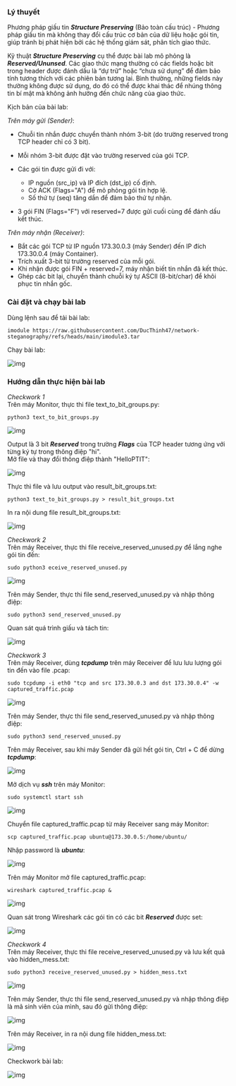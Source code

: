 ### Lý thuyết
Phương pháp giấu tin ***Structure Preserving*** (Bảo toàn cấu trúc) - Phương pháp giấu tin mà không thay đổi cấu trúc cơ bản của dữ liệu hoặc gói tin, giúp tránh bị phát hiện bởi các hệ thống giám sát, phân tích giao thức.

Kỹ thuật ***Structure Preserving*** cụ thể được bài lab mô phỏng là ***Reserved/Ununsed***. Các giao thức mạng thường có các fields hoặc bit trong header được đánh dấu là “dự trữ” hoặc “chưa sử dụng” để đảm bảo tính tương thích với các phiên bản tương lai. Bình thường, những fields này thường không được sử dụng, do đó có thể được khai thác để nhúng thông tin bí mật mà không ảnh hưởng đến chức năng của giao thức.

Kịch bản của bài lab:

*Trên máy gửi (Sender)*:

- Chuỗi tin nhắn được chuyển thành nhóm 3-bit (do trường reserved trong TCP header chỉ có 3 bit).
- Mỗi nhóm 3-bit được đặt vào trường reserved của gói TCP.
- Các gói tin được gửi đi với:

    - IP nguồn (src_ip) và IP đích (dst_ip) cố định.
    - Cờ ACK (Flags="A") để mô phỏng gói tin hợp lệ.
    - Số thứ tự (seq) tăng dần để đảm bảo thứ tự nhận.

- 3 gói FIN (Flags="F") với reserved=7 được gửi cuối cùng để đánh dấu kết thúc.

*Trên máy nhận (Receiver)*:

- Bắt các gói TCP từ IP nguồn 173.30.0.3 (máy Sender) đến IP đích 173.30.0.4 (máy Container).
- Trích xuất 3-bit từ trường reserved của mỗi gói.
- Khi nhận được gói FIN + reserved=7, máy nhận biết tin nhắn đã kết thúc.
- Ghép các bit lại, chuyển thành chuỗi ký tự ASCII (8-bit/char) để khôi phục tin nhắn gốc.

### Cài đặt và chạy bài lab
Dùng lệnh sau để tải bài lab:

    imodule https://raw.githubusercontent.com/DucThinh47/network-steganography/refs/heads/main/imodule3.tar

Chạy bài lab:

![img](https://github.com/DucThinh47/network-steganography/blob/main/images/image.png?raw=true)

### Hướng dẫn thực hiện bài lab

*Checkwork 1*<br>
Trên máy Monitor, thực thi file text_to_bit_groups.py:

    python3 text_to_bit_groups.py

![img](https://github.com/DucThinh47/network-steganography/blob/main/images/image1.png?raw=true)

Output là 3 bit ***Reserved*** trong trường ***Flags*** của TCP header tương ứng với từng ký tự trong thông điệp "hi".<br>
Mở file và thay đổi thông điệp thành "HelloPTIT":

![img](https://github.com/DucThinh47/network-steganography/blob/main/images/image2.png?raw=true)

Thực thì file và lưu output vào result_bit_groups.txt: 

    python3 text_to_bit_groups.py > result_bit_groups.txt

In ra nội dung file result_bit_groups.txt:

![img](https://github.com/DucThinh47/network-steganography/blob/main/images/image3.png?raw=true)

*Checkwork 2*<br>
Trên máy Receiver, thực thi file receive_reserved_unused.py để lắng nghe gói tin đến:

    sudo python3 eceive_reserved_unused.py

![img](https://github.com/DucThinh47/network-steganography/blob/main/images/image4.png?raw=true)

Trên máy Sender, thực thi file send_reserved_unused.py và nhập thông điệp:

    sudo python3 send_reserved_unused.py
Quan sát quá trình giấu và tách tin:

![img](https://github.com/DucThinh47/network-steganography/blob/main/images/image5.png?raw=true)

*Checkwork 3*<br>
Trên máy Receiver, dùng ***tcpdump*** trên máy Receiver để lưu lưu lượng gói tin đến vào file .pcap:

    sudo tcpdump -i eth0 "tcp and src 173.30.0.3 and dst 173.30.0.4" -w captured_traffic.pcap

![img](https://github.com/DucThinh47/network-steganography/blob/main/images/image6.png?raw=true)

Trên máy Sender, thực thi file send_reserved_unused.py và nhập thông điệp:

    sudo python3 send_reserved_unused.py
Trên máy Receiver, sau khi máy Sender đã gửi hết gói tin, Ctrl + C để dừng ***tcpdump***:

![img](https://github.com/DucThinh47/network-steganography/blob/main/images/image7.png?raw=true)

Mở dịch vụ ***ssh*** trên máy Monitor:

    sudo systemctl start ssh

![img](https://github.com/DucThinh47/network-steganography/blob/main/images/image8.png?raw=true)

Chuyển file captured_traffic.pcap từ máy Receiver sang máy Monitor:

    scp captured_traffic.pcap ubuntu@173.30.0.5:/home/ubuntu/
Nhập password là ***ubuntu***:

![img](https://github.com/DucThinh47/network-steganography/blob/main/images/image9.png?raw=true)

Trên máy Monitor mở file captured_traffic.pcap:

    wireshark captured_traffic.pcap &

![img](https://github.com/DucThinh47/network-steganography/blob/main/images/image10.png?raw=true)

Quan sát trong Wireshark các gói tin có các bit ***Reserved*** được set:

![img](https://github.com/DucThinh47/network-steganography/blob/main/images/image11.png?raw=true)

*Checkwork 4*<br>
Trên máy Receiver, thực thi file receive_reserved_unused.py và lưu kết quả vào hidden_mess.txt:
    
    sudo python3 receive_reserved_unused.py > hidden_mess.txt

![img](https://github.com/DucThinh47/network-steganography/blob/main/images/image12.png?raw=true)

Trên máy Sender, thực thi file send_reserved_unused.py và nhập thông điệp là mã sinh viên của mình, sau đó gửi thông điệp:

![img](https://github.com/DucThinh47/network-steganography/blob/main/images/image13.png?raw=true)

Trên máy Receiver, in ra nội dung file hidden_mess.txt:

![img](https://github.com/DucThinh47/network-steganography/blob/main/images/image14.png?raw=true)

Checkwork bài lab:

![img](https://github.com/DucThinh47/network-steganography/blob/main/images/image15.png?raw=true)
